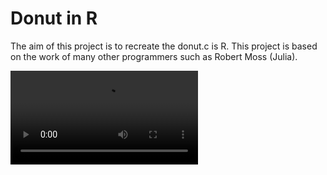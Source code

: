 # Donut in R

The aim of this project is to recreate the donut.c is R. This project is based on the work of many other programmers such as Robert Moss (Julia).

![donut](donut.mp4)
